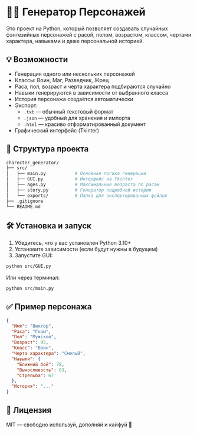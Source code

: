 # 🧙‍♂️ Генератор Персонажей

Это проект на Python, который позволяет создавать случайных фэнтезийных персонажей с расой, полом, возрастом, классом, чертами характера, навыками и даже персональной историей.

## 💡 Возможности

- Генерация одного или нескольких персонажей
- Классы: Воин, Маг, Разведчик, Жрец
- Раса, пол, возраст и черта характера подбираются случайно
- Навыки генерируются в зависимости от выбранного класса
- История персонажа создаётся автоматически
- Экспорт:
  - `.txt` — обычный текстовый формат
  - `.json` — удобный для хранения и импорта
  - `.html` — красиво отформатированный документ
- Графический интерфейс (Tkinter)

## 📁 Структура проекта

```bash
charecter_generator/
├── src/
│   ├── main.py           # Основная логика генерации
│   ├── GUI.py            # Интерфейс на Tkinter
│   ├── ages.py           # Максимальные возраста по расам
│   ├── story.py          # Генератор подробной истории
│   └── exports/          # Папка для экспортированных файлов
├── .gitignore
└── README.md
```

## 🛠️ Установка и запуск

1. Убедитесь, что у вас установлен Python 3.10+
2. Установите зависимости (если будут нужны в будущем)
3. Запустите GUI:

```bash
python src/GUI.py
```

Или через терминал:

```bash
python src/main.py
```

## ✅ Пример персонажа

```json
{
  "Имя": "Виктор",
  "Раса": "Гном",
  "Пол": "Мужской",
  "Возраст": 95,
  "Класс": "Воин",
  "Черта характера": "Смелый",
  "Навыки": {
    "Ближний бой": 78,
    "Выносливость": 83,
    "Стрельба": 67
  },
  "История": "..."
}
```

## 📜 Лицензия

MIT — свободно используй, дополняй и кайфуй 🎲
